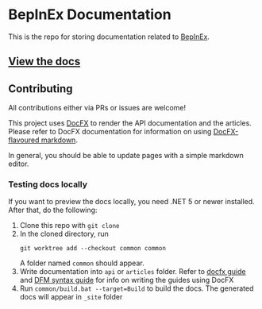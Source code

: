 # BepInEx Documentation

This is the repo for storing documentation related to [BepInEx](https://github.com/BepInEx/BepInEx).  

## [View the docs](https://docs.bepinex.dev/)

## Contributing

All contributions either via PRs or issues are welcome!

This project uses [DocFX](https://dotnet.github.io/docfx/) to render the API documentation and the articles.  
Please refer to DocFX documentation for information on using [DocFX-flavoured markdown](https://dotnet.github.io/docfx/spec/docfx_flavored_markdown.html?tabs=tabid-1%2Ctabid-a).

In general, you should be able to update pages with a simple markdown editor.

### Testing docs locally

If you want to preview the docs locally, you need .NET 5 or newer installed.  
After that, do the following:

1. Clone this repo with `git clone`
2. In the cloned directory, run
    ```
    git worktree add --checkout common common
    ```
    A folder named `common` should appear.
2. Write documentation into `api` or `articles` folder. Refer to [docfx guide](https://dotnet.github.io/docfx/tutorial/docfx_getting_started.html) and [DFM syntax guide](https://dotnet.github.io/docfx/spec/docfx_flavored_markdown.html) for info on writing the guides using DocFX
3. Run `common/build.bat --target=Build` to build the docs. The generated docs will appear in `_site` folder
